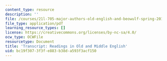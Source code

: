 ```yaml
---
content_type: resource
description: ''
file: /courses/21l-705-major-authors-old-english-and-beowulf-spring-2014/bc19f3073f3fe883b38da593f3acf150_MIT21L_705S14_bahr.pdf
file_type: application/pdf
learning_resource_types: []
license: https://creativecommons.org/licenses/by-nc-sa/4.0/
ocw_type: OCWFile
resourcetype: Document
title: 'Transcript: Readings in Old and Middle English'
uid: bc19f307-3f3f-e883-b38d-a593f3acf150
---
```

